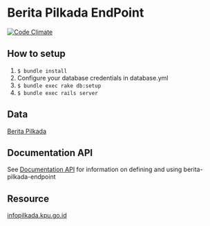 # Berita Pilkada EndPoint
[![Code Climate](https://codeclimate.com/github/pemiluAPI/berita-pilkada-endpoint.png)](https://codeclimate.com/github/pemiluAPI/berita-pilkada-endpoint)

## How to setup
1. `$ bundle install`
2. Configure your database credentials in database.yml
2. `$ bundle exec rake db:setup`
3. `$ bundle exec rails server`

## Data
[Berita Pilkada](https://github.com/pemiluAPI/pemilu-data/tree/master/berita-pilkada)

## Documentation API
See [Documentation API](http://docs.beritapilkada.apiary.io/) for information on defining and using berita-pilkada-endpoint

## Resource
[infopilkada.kpu.go.id](http://infopilkada.kpu.go.id/)

